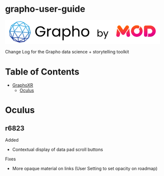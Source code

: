 # grapho-user-guide

![graphobymod-black](img/graphobymod-black.png)

Change Log for the Grapho data science + storytelling toolkit

# Table of Contents

- [GraphoXR](#grapho-xr)
  - [Oculus](#oculus)

# Oculus
## r6823

Added
* Contextual display of data pad scroll buttons

Fixes  
* More opaque material on links (User Setting to set opacity on roadmap)
  